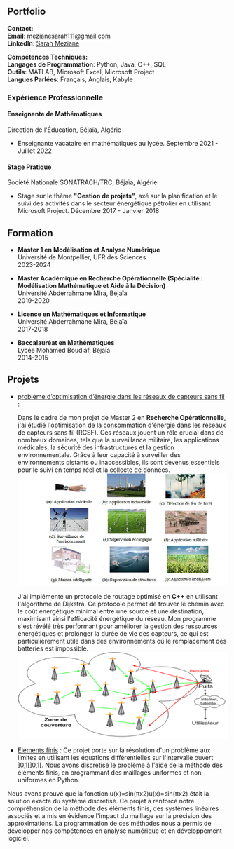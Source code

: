 ##  Portfolio
**Contact:**  
**Email**: mezianesarah111@gmail.com  
**LinkedIn**: [Sarah Meziane](https://linkedin.com/in/mezianesarah)  

**Compétences Techniques:**  
**Langages de Programmation**: Python, Java, C++, SQL  
**Outils**: MATLAB, Microsoft Excel, Microsoft Project  
**Langues Parlées**: Français, Anglais, Kabyle  

### Expérience Professionnelle

#### **Enseignante de Mathématiques**  
Direction de l'Éducation, Béjaïa, Algérie  
- Enseignante vacataire en mathématiques au lycée.
  Septembre 2021 - Juillet 2022

  
#### **Stage Pratique**  
Société Nationale SONATRACH/TRC, Béjaïa, Algérie  
- Stage sur le thème **"Gestion de projets"**, axé sur la planification et le suivi des activités dans le secteur énergétique pétrolier en utilisant Microsoft Project.
  Décembre 2017 - Janvier 2018  

## Formation 

- **Master 1 en Modélisation et Analyse Numérique**  
  Université de Montpellier, UFR des Sciences  
  2023-2024

- **Master Académique en Recherche Opérationnelle (Spécialité : Modélisation Mathématique et Aide à la Décision)**  
  Université Abderrahmane Mira, Béjaïa  
  2019-2020

- **Licence en Mathématiques et Informatique**  
  Université Abderrahmane Mira, Béjaïa  
  2017-2018

- **Baccalauréat en Mathématiques**  
  Lycée Mohamed Boudiaf, Béjaïa  
  2014-2015

 
## Projets

-   [problème d’optimisation d’énergie dans les réseaux de capteurs sans fil](https://github.com/MezianeSarah/probleme-d-optimisation) :

      Dans le cadre de mon projet de Master 2 en **Recherche Opérationnelle**, j'ai étudié l'optimisation de la consommation d'énergie dans les réseaux de capteurs sans fil (RCSF). Ces réseaux jouent un rôle crucial dans de nombreux domaines, tels que la surveillance militaire, les applications médicales, la sécurité des infrastructures et la gestion environnementale. Grâce à leur capacité à surveiller des environnements distants ou inaccessibles, ils sont devenus essentiels pour le suivi en temps réel et la collecte de données.
![les applications des capteurs sans fil](/assets/apppp.png)

      J'ai implémenté un protocole de routage optimisé en **C++** en utilisant l'algorithme de Dijkstra. Ce protocole permet de trouver le chemin avec le coût énergétique minimal entre une source et une destination, maximisant ainsi l'efficacité énergétique du réseau. Mon programme s'est révélé très performant pour améliorer la gestion des ressources énergétiques et prolonger la durée de vie des capteurs, ce qui est particulièrement utile dans des environnements où le remplacement des batteries est impossible.
![minimiser l'energie dans les capteurs sans fil](/assets/photo5.png)


-  [Elements finis](https://github.com/MezianeSarah/Elements_finis) :
  Ce projet porte sur la résolution d'un problème aux limites en utilisant les équations différentielles sur l'intervalle ouvert ]0,1[]0,1[. Nous avons discretisé le problème à l'aide de la méthode des éléments finis, en programmant des maillages uniformes et non-uniformes en Python.

Nous avons prouvé que la fonction u(x)=sin⁡(πx2)u(x)=sin(πx2) était la solution exacte du système discretisé. Ce projet a renforcé notre compréhension de la méthode des éléments finis, des systèmes linéaires associés et a mis en évidence l'impact du maillage sur la précision des approximations. La programmation de ces méthodes nous a permis de développer nos compétences en analyse numérique et en développement logiciel.
